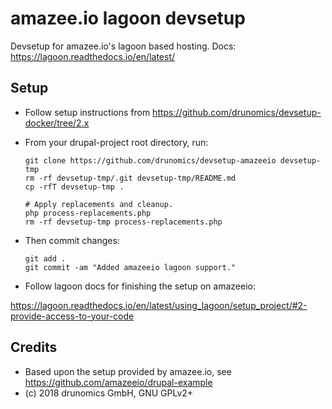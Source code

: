 # amazee.io lagoon devsetup

Devsetup for amazee.io's lagoon based hosting.
Docs: https://lagoon.readthedocs.io/en/latest/

## Setup

  * Follow setup instructions from https://github.com/drunomics/devsetup-docker/tree/2.x

  * From your drupal-project root directory, run:

        git clone https://github.com/drunomics/devsetup-amazeeio devsetup-tmp
        rm -rf devsetup-tmp/.git devsetup-tmp/README.md
        cp -rfT devsetup-tmp .
            
        # Apply replacements and cleanup.
        php process-replacements.php
        rm -rf devsetup-tmp process-replacements.php

  * Then commit changes:
    
        git add .
        git commit -am "Added amazeeio lagoon support."
        
        
  * Follow lagoon docs for finishing the setup on amazeeio:

  https://lagoon.readthedocs.io/en/latest/using_lagoon/setup_project/#2-provide-access-to-your-code

## Credits

* Based upon the setup provided by amazee.io, see 
  https://github.com/amazeeio/drupal-example
* (c) 2018 drunomics GmbH, GNU GPLv2+
